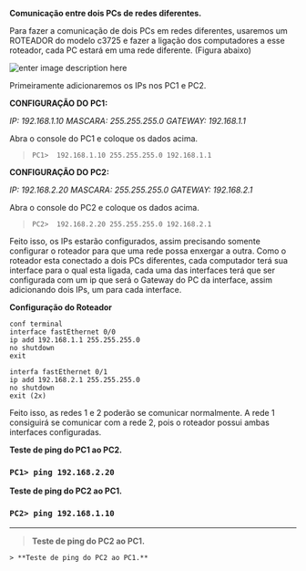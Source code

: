 **Comunicação entre dois PCs de redes diferentes.**

Para fazer a comunicação de dois PCs em redes diferentes, usaremos um ROTEADOR do modelo c3725 e fazer a ligação dos computadores a esse roteador, cada PC estará em uma rede diferente. (Figura abaixo)

![enter image description here](https://uploaddeimagens.com.br/images/001/137/061/original/Gns2.png?1508179251)

Primeiramente adicionaremos os IPs nos PC1 e PC2.

**CONFIGURAÇÃO DO PC1:**

*IP: 192.168.1.10*
*MASCARA: 255.255.255.0*
*GATEWAY: 192.168.1.1*

Abra o console do PC1 e coloque os dados acima.

> `PC1>  192.168.1.10 255.255.255.0 192.168.1.1`

**CONFIGURAÇÃO DO PC2:**

*IP: 192.168.2.20*
*MASCARA: 255.255.255.0*
*GATEWAY: 192.168.2.1*

Abra o console do PC2 e coloque os dados acima.


> `PC2>  192.168.2.20 255.255.255.0 192.168.2.1`

Feito isso, os IPs estarão configurados, assim precisando somente configurar o roteador para que uma rede possa enxergar a outra.
Como o roteador esta conectado a dois PCs diferentes, cada computador terá sua interface para o qual esta ligada, cada uma das interfaces terá que ser configurada com um ip que será o Gateway do PC da interface, assim adicionando dois IPs, um para cada interface.

**Configuração do Roteador**

    conf terminal
    interface fastEthernet 0/0
    ip add 192.168.1.1 255.255.255.0
    no shutdown
    exit
    
    interfa fastEthernet 0/1
    ip add 192.168.2.1 255.255.255.0
    no shutdown
    exit (2x)

Feito isso, as redes 1 e 2 poderão se comunicar normalmente.
A rede 1 consiguirá se comunicar com a rede 2, pois o roteador possui ambas interfaces configuradas.

**Teste de ping do PC1 ao PC2.**

###  `PC1> ping 192.168.2.20`

**Teste de ping do PC2 ao PC1.**

### `PC2> ping 192.168.1.10`

------------------------
> **Teste de ping do PC2 ao PC1.**


`> **Teste de ping do PC2 ao PC1.**`



